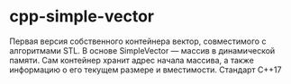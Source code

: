 # cpp-simple-vector
Первая версия собственного контейнера вектор, совместимого с алгоритмами STL. 
В основе SimpleVector — массив в динамической памяти.
Сам контейнер хранит адрес начала массива, а также информацию о его текущем размере и вместимости.
Стандарт С++17
